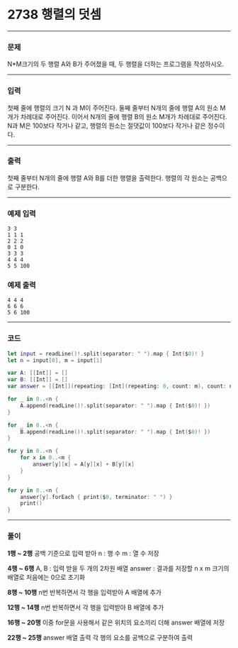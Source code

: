 # 2738 행렬의 덧셈
---
### 문제
N*M크기의 두 행렬 A와 B가 주어졌을 때, 두 행렬을 더하는 프로그램을 작성하시오.

---
### 입력
첫째 줄에 행렬의 크기 N 과 M이 주어진다. 둘째 줄부터 N개의 줄에 행렬 A의 원소 M개가 차례대로 주어진다. 이어서 N개의 줄에 행렬 B의 원소 M개가 차례대로 주어진다. N과 M은 100보다 작거나 같고, 행렬의 원소는 절댓값이 100보다 작거나 같은 정수이다.

---
### 출력
첫째 줄부터 N개의 줄에 행렬 A와 B를 더한 행렬을 출력한다. 행렬의 각 원소는 공백으로 구분한다.

---
### 예제 입력
```
3 3
1 1 1
2 2 2
0 1 0
3 3 3
4 4 4
5 5 100
```
### 예제 출력
```
4 4 4
6 6 6
5 6 100
```
---
### 코드
```swift
let input = readLine()!.split(separator: " ").map { Int($0)! }
let n = input[0], m = input[1]

var A: [[Int]] = []
var B: [[Int]] = []
var answer = [[Int]](repeating: [Int](repeating: 0, count: m), count: n)

for _ in 0..<n {
    A.append(readLine()!.split(separator: " ").map { Int($0)! })
}

for _ in 0..<n {
    B.append(readLine()!.split(separator: " ").map { Int($0)! })
}

for y in 0..<n {
    for x in 0..<m {
        answer[y][x] = A[y][x] + B[y][x]
    }
}

for y in 0..<n {
    answer[y].forEach { print($0, terminator: " ") }
    print()
}
```
---
### 풀이
**1행 ~ 2행**
공백 기준으로 입력 받아
n : 행 수
m : 열 수
저장

**4행 ~ 6행**
A, B : 입력 받을 두 개의 2차원 배열
answer : 결과를 저장할 n x m 크기의 배열로 처음에는 0으로 초기화

**8행 ~ 10행**
n번 반복하면서 각 행을 입력받아 A 배열에 추가

**12행 ~ 14행**
n번 반복하면서 각 행을 입력받아 B 배열에 추가

**16행 ~ 20행**
이중 for문을 사용해서 같은 위치의 요소끼리 더해 answer 배열에 저장

**22행 ~ 25행**
answer 배열 출력
각 행의 요소를 공백으로 구분하여 출력
